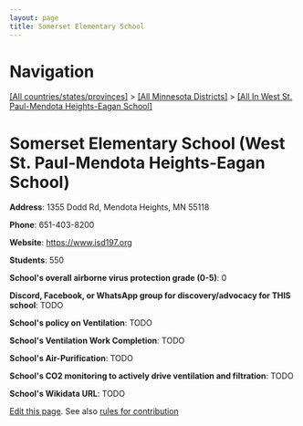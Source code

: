 ```yaml
---
layout: page
title: Somerset Elementary School
---
```

# Navigation

[[All countries/states/provinces]](../../..) > [[All Minnesota Districts]](../..) > [[All In West St. Paul-Mendota Heights-Eagan School]](..)

# Somerset Elementary School (West St. Paul-Mendota Heights-Eagan School)

**Address**: 1355 Dodd Rd, Mendota Heights, MN 55118

**Phone**: 651-403-8200

**Website**: <https://www.isd197.org>

**Students**: 550

**School's overall airborne virus protection grade (0-5)**: 0

**Discord, Facebook, or WhatsApp group for discovery/advocacy for THIS school**: TODO

**School's policy on Ventilation**: TODO

**School's Ventilation Work Completion**: TODO

**School's Air-Purification**: TODO

**School's CO2 monitoring to actively drive ventilation and filtration**: TODO

**School's Wikidata URL**: TODO


[Edit this page](https://github.com/ventilate-schools/MN/edit/main/./West_St._Paul-Mendota_Heights-Eagan_School/Somerset_Elementary_School.md). See also [rules for contribution](../../../contribution-rules/)